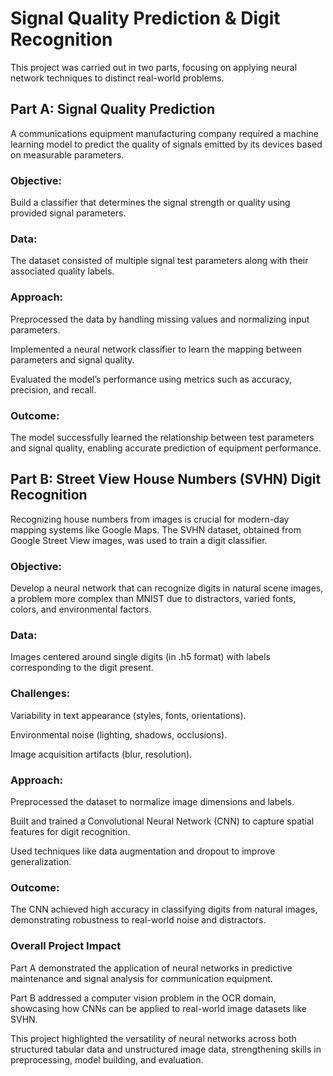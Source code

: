 # Signal Quality Prediction & Digit Recognition
This project was carried out in two parts, focusing on applying neural network techniques to distinct real-world problems.

## Part A: Signal Quality Prediction
A communications equipment manufacturing company required a machine learning model to predict the quality of signals emitted by its devices based on measurable parameters.

### Objective: 
Build a classifier that determines the signal strength or quality using provided signal parameters.

### Data: 
The dataset consisted of multiple signal test parameters along with their associated quality labels.

### Approach:

Preprocessed the data by handling missing values and normalizing input parameters.

Implemented a neural network classifier to learn the mapping between parameters and signal quality.

Evaluated the model’s performance using metrics such as accuracy, precision, and recall.

### Outcome: 
The model successfully learned the relationship between test parameters and signal quality, enabling accurate prediction of equipment performance.

## Part B: Street View House Numbers (SVHN) Digit Recognition
Recognizing house numbers from images is crucial for modern-day mapping systems like Google Maps. The SVHN dataset, obtained from Google Street View images, was used to train a digit classifier.

### Objective: 
Develop a neural network that can recognize digits in natural scene images, a problem more complex than MNIST due to distractors, varied fonts, colors, and environmental factors.

### Data: 
Images centered around single digits (in .h5 format) with labels corresponding to the digit present.

### Challenges:

Variability in text appearance (styles, fonts, orientations).

Environmental noise (lighting, shadows, occlusions).

Image acquisition artifacts (blur, resolution).

### Approach:

Preprocessed the dataset to normalize image dimensions and labels.

Built and trained a Convolutional Neural Network (CNN) to capture spatial features for digit recognition.

Used techniques like data augmentation and dropout to improve generalization.

### Outcome: 
The CNN achieved high accuracy in classifying digits from natural images, demonstrating robustness to real-world noise and distractors.

### Overall Project Impact
Part A demonstrated the application of neural networks in predictive maintenance and signal analysis for communication equipment.

Part B addressed a computer vision problem in the OCR domain, showcasing how CNNs can be applied to real-world image datasets like SVHN.

This project highlighted the versatility of neural networks across both structured tabular data and unstructured image data, strengthening skills in preprocessing, model building, and evaluation.

